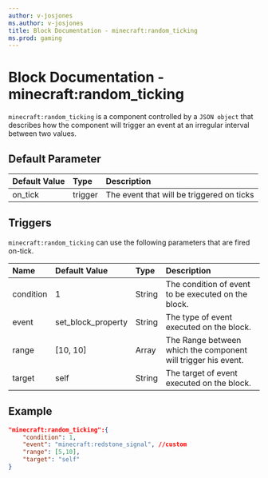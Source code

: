 ```yaml
---
author: v-josjones
ms.author: v-josjones
title: Block Documentation - minecraft:random_ticking
ms.prod: gaming
---
```


# Block Documentation - minecraft:random_ticking

`minecraft:random_ticking` is a component controlled by a `JSON object` that describes how the component will trigger an event at an irregular interval between two values.

## Default Parameter

|Default Value|Type | Description |
|:----|:----|:----|
|on_tick| trigger |The event that will be triggered on ticks |

## Triggers

`minecraft:random_ticking` can use the following parameters that are fired on-tick.


|Name |Default Value  |Type  |Description  |
|:----------|:----------|:----------|:----------|
|condition| 1| String| The condition of event to be executed on the block. |
|event| set_block_property| String|  The type of event executed on the block. |
|range| [10, 10]| Array|  The Range between which the component will trigger his event. |
|target| self| String| The target of event executed on the block. |

## Example

```json
"minecraft:random_ticking":{
    "condition": 1,
    "event": "minecraft:redstone_signal", //custom
    "range": [5,10],
    "target": "self"
}
```
